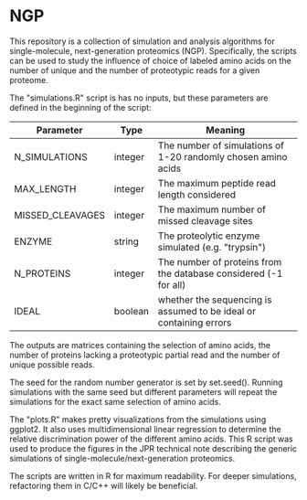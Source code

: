 # NGP
This repository is a collection of simulation and analysis algorithms for single-molecule, next-generation proteomics (NGP). Specifically, the scripts can be used to study the influence of choice of labeled amino acids on the number of unique and the number of proteotypic reads for a given proteome.

The "simulations.R" script is has no inputs, but these parameters are defined in the beginning of the script:

| Parameter        | Type    | Meaning                                                            |
| ---------------- |---------| -------------------------------------------------------------------|
| N_SIMULATIONS    | integer | The number of simulations of 1-20 randomly chosen amino acids      |
| MAX_LENGTH       | integer | The maximum peptide read length considered                         |
| MISSED_CLEAVAGES | integer | The maximum number of missed cleavage sites                        |
| ENZYME           | string  | The proteolytic enzyme simulated (e.g. "trypsin")                  |
| N_PROTEINS       | integer | The number of proteins from the database considered (-1 for all)   |
| IDEAL            | boolean | whether the sequencing is assumed to be ideal or containing errors |

The outputs are matrices containing the selection of amino acids, the number of proteins lacking a proteotypic partial read and the number of unique possible reads. 

The seed for the random number generator is set by set.seed(). Running simulations with the same seed but different parameters will repeat the simulations for the exact same selection of amino acids.

The "plots.R" makes pretty visualizations from the simulations using ggplot2. It also uses multidimensional linear regression to determine the relative discrimination power of the different amino acids. This R script was used to produce the figures in the JPR technical note describing the generic simulations of single-molecule/next-generation proteomics.

The scripts are written in R for maximum readability. For deeper simulations, refactoring them in C/C++ will likely be beneficial.
